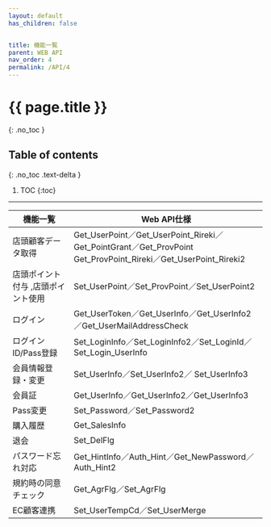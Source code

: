 ```yaml
---
layout: default
has_children: false


title: 機能一覧
parent: WEB API
nav_order: 4
permalink: /API/4
---
```


# {{ page.title }}
{: .no_toc }

## Table of contents
{: .no_toc .text-delta }

1. TOC
{:toc}

---

| 機能一覧                           | Web API仕様                                                                                                               |
|------------------------------------|---------------------------------------------------------------------------------------------------------------------------|
| 店頭顧客データ取得                 |     Get_UserPoint／Get_UserPoint_Rireki／Get_PointGrant／Get_ProvPoint     Get_ProvPoint_Rireki／Get_UserPoint_Rireki2    |
| 店頭ポイント付与 ,店頭ポイント使用 |     Set_UserPoint／Set_ProvPoint／Set_UserPoint2                                                                          |
| ログイン                           |     Get_UserToken／Get_UserInfo／Get_UserInfo2／Get_UserMailAddressCheck                                                  |
| ログインID/Pass登録                |     Set_LoginInfo／Set_LoginInfo2／Set_LoginId／Set_Login_UserInfo                                                        |
| 会員情報登録・変更                 |     Set_UserInfo／Set_UserInfo2／ Set_UserInfo3                                                                           |
| 会員証                             |     Get_UserInfo／Get_UserInfo2／Get_UserInfo3                                                                            |
| Pass変更                           |     Set_Password／Set_Password2                                                                                           |
| 購入履歴                           |     Get_SalesInfo                                                                                                         |
| 退会                               |     Set_DelFlg                                                                                                            |
| パスワード忘れ対応                 |     Get_HintInfo／Auth_Hint／Get_NewPassword／ Auth_Hint2                                                                 |
| 規約時の同意チェック               |     Get_AgrFlg／Set_AgrFlg                                                                                                |
| EC顧客連携                         |     Set_UserTempCd／Set_UserMerge                                                                                         |